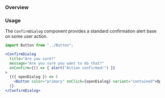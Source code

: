 ### Overview

### Usage

The `ConfirmDialog` component provides a standard confirmation alert base on some user action.

```jsx
import Button from "../Button";

<ConfirmDialog
  title="Are you sure?"
  message="Are you sure you want to do that?"
  onConfirm={() => { alert("Action confirmed!") }}
>
  {({ openDialog }) => (
    <Button color="primary" onClick={openDialog} variant="contained">Open Confirm Dialog</Button>
  )}
</ConfirmDialog>
```
